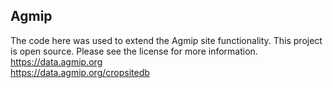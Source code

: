 Agmip
------------------

The code here was used to extend the Agmip site functionality.
This project is open source. Please see the license for more information. <br>
https://data.agmip.org <br>
https://data.agmip.org/cropsitedb

